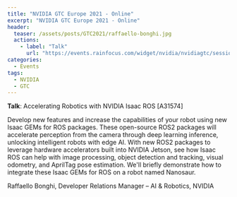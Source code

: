 ```yaml
---
title: "NVIDIA GTC Europe 2021 - Online"
excerpt: "NVIDIA GTC Europe 2021 - Online"
header:
  teaser: /assets/posts/GTC2021/raffaello-bonghi.jpg
  actions:
    - label: "Talk"
      url: "https://events.rainfocus.com/widget/nvidia/nvidiagtc/sessioncatalog/session/1630703352672001vTWf"
categories:
  - Events
tags:
  - NVIDIA
  - GTC
---
```


**Talk**: Accelerating Robotics with NVIDIA Isaac ROS [A31574]

Develop new features and increase the capabilities of your robot using new Isaac GEMs for ROS packages. These open-source ROS2 packages will accelerate perception from the camera through deep learning inference, unlocking intelligent robots with edge AI. With new ROS2 packages to leverage hardware accelerators built into NVIDIA Jetson, see how Isaac ROS can help with image processing, object detection and tracking, visual odometry, and AprilTag pose estimation. We'll briefly demonstrate how to integrate these Isaac GEMs for ROS on a robot named Nanosaur.

Raffaello Bonghi, Developer Relations Manager – AI & Robotics, NVIDIA